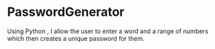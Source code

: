 # PasswordGenerator
Using Python , I allow the user to enter a word and a range of numbers which then creates a unique password for them.
